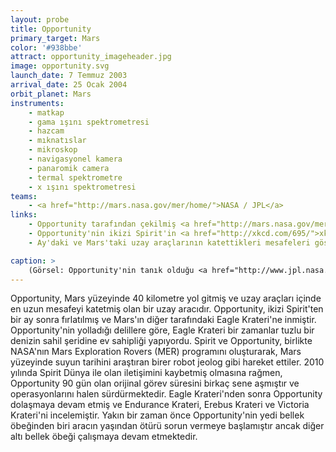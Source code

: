 ```yaml
---
layout: probe
title: Opportunity
primary_target: Mars
color: '#938bbe'
attract: opportunity_imageheader.jpg
image: opportunity.svg
launch_date: 7 Temmuz 2003
arrival_date: 25 Ocak 2004
orbit_planet: Mars
instruments:
    - matkap
    - gama ışını spektrometresi
    - hazcam
    - mıknatıslar
    - mikroskop
    - navigasyonel kamera
    - panaromik camera
    - termal spektrometre
    - x ışını spektrometresi
teams:
    - <a href="http://mars.nasa.gov/mer/home/">NASA / JPL</a>
links:
    - Opportunity tarafından çekilmiş <a href="http://mars.nasa.gov/mer/gallery/all/opportunity.html">ham (işlenmemiş) görüntüler</a> 
    - Opportunity'nin ikizi Spirit'in <a href="http://xkcd.com/695/">xkcd</a> karikatürü
    - Ay'daki ve Mars'taki uzay araçlarının katettikleri mesafeleri gösteren bir <a href="http://www.nasa.gov/sites/default/files/14-202b.jpg">infografik</a>

caption: >
    (Görsel: Opportunity'nin tanık olduğu <a href="http://www.jpl.nasa.gov/spaceimages/details.php?id=PIA13596">bir kraterin mozaiği</a>, NASA/JPL-Caltech)
---
```

Opportunity, Mars yüzeyinde 40 kilometre yol gitmiş ve uzay araçları içinde en uzun mesafeyi katetmiş olan bir uzay aracıdır. Opportunity, ikizi Spirit'ten bir ay sonra fırlatılmış ve Mars'ın diğer tarafındaki Eagle Krateri'ne inmiştir. Opportunity'nin yolladığı delillere göre, Eagle Krateri bir zamanlar tuzlu bir denizin sahil şeridine ev sahipliği yapıyordu. Spirit ve Opportunity, birlikte NASA'nın Mars Exploration Rovers (MER) programını oluşturarak, Mars yüzeyinde suyun tarihini araştıran birer robot jeolog gibi hareket ettiler. 2010 yılında Spirit Dünya ile olan iletişimini kaybetmiş olmasına rağmen, Opportunity 90 gün olan orijinal görev süresini birkaç sene aşmıştır ve operasyonlarını halen sürdürmektedir. Eagle Krateri'nden sonra Opportunity dolaşmaya devam etmiş ve Endurance Krateri, Erebus Krateri ve Victoria Krateri'ni incelemiştir. Yakın bir zaman önce Opportunity'nin yedi bellek öbeğinden biri aracın yaşından ötürü sorun vermeye başlamıştır ancak diğer altı bellek öbeği çalışmaya devam etmektedir.